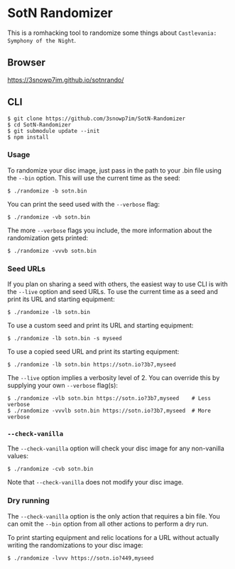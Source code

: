 # SotN Randomizer

This is a romhacking tool to randomize some things about `Castlevania:
Symphony of the Night`.

## Browser

https://3snowp7im.github.io/sotnrando/

## CLI

```shell
$ git clone https://github.com/3snowp7im/SotN-Randomizer
$ cd SotN-Randomizer
$ git submodule update --init
$ npm install
```

### Usage

To randomize your disc image, just pass in the path to your .bin file using the
`--bin` option. This will use the current time as the seed:

```shell
$ ./randomize -b sotn.bin
```

You can print the seed used with the `--verbose` flag:

```shell
$ ./randomize -vb sotn.bin
```

The more `--verbose` flags you include, the more information about the
randomization gets printed:

```shell
$ ./randomize -vvvb sotn.bin
```

### Seed URLs

If you plan on sharing a seed with others, the easiest way to use CLI is with
the `--live` option and seed URLs. To use the current time as a seed and print
its URL and starting equipment:

```shell
$ ./randomize -lb sotn.bin
```

To use a custom seed and print its URL and starting equipment:

```shell
$ ./randomize -lb sotn.bin -s myseed
```

To use a copied seed URL and print its starting equipment:

```shell
$ ./randomize -lb sotn.bin https://sotn.io?3b7,myseed
```

The `--live` option implies a verbosity level of 2. You can override this by
supplying your own `--verbose` flag(s):

```shell
$ ./randomize -vlb sotn.bin https://sotn.io?3b7,myseed    # Less verbose
$ ./randomize -vvvlb sotn.bin https://sotn.io?3b7,myseed  # More verbose
```

### `--check-vanilla`

The `--check-vanilla` option will check your disc image for any non-vanilla
values:

```shell
$ ./randomize -cvb sotn.bin
```

Note that `--check-vanilla` does not modify your disc image.

### Dry running

The `--check-vanilla` option is the only action that requires a bin file. You
can omit the `--bin` option from all other actions to perform a dry run.

To print starting equipment and relic locations for a URL without actually
writing the randomizations to your disc image:

```shell
$ ./randomize -lvvv https://sotn.io?449,myseed
```

